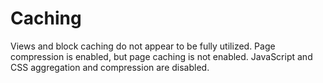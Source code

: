 # Caching

Views and block caching do not appear to be fully utilized.  Page compression is enabled, but page caching is not enabled.  JavaScript and CSS aggregation and compression are disabled.